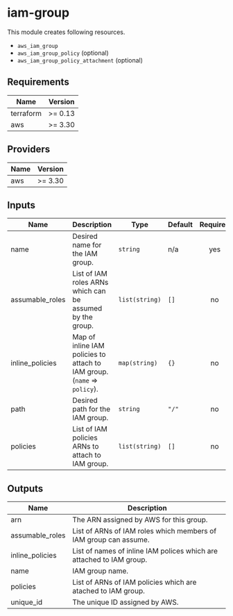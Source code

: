 # iam-group

This module creates following resources.

- `aws_iam_group`
- `aws_iam_group_policy` (optional)
- `aws_iam_group_policy_attachment` (optional)

<!-- BEGINNING OF PRE-COMMIT-TERRAFORM DOCS HOOK -->
## Requirements

| Name | Version |
|------|---------|
| terraform | >= 0.13 |
| aws | >= 3.30 |

## Providers

| Name | Version |
|------|---------|
| aws | >= 3.30 |

## Inputs

| Name | Description | Type | Default | Required |
|------|-------------|------|---------|:--------:|
| name | Desired name for the IAM group. | `string` | n/a | yes |
| assumable\_roles | List of IAM roles ARNs which can be assumed by the group. | `list(string)` | `[]` | no |
| inline\_policies | Map of inline IAM policies to attach to IAM group. (`name` => `policy`). | `map(string)` | `{}` | no |
| path | Desired path for the IAM group. | `string` | `"/"` | no |
| policies | List of IAM policies ARNs to attach to IAM group. | `list(string)` | `[]` | no |

## Outputs

| Name | Description |
|------|-------------|
| arn | The ARN assigned by AWS for this group. |
| assumable\_roles | List of ARNs of IAM roles which members of IAM group can assume. |
| inline\_policies | List of names of inline IAM polices which are attached to IAM group. |
| name | IAM group name. |
| policies | List of ARNs of IAM policies which are atached to IAM group. |
| unique\_id | The unique ID assigned by AWS. |

<!-- END OF PRE-COMMIT-TERRAFORM DOCS HOOK -->
